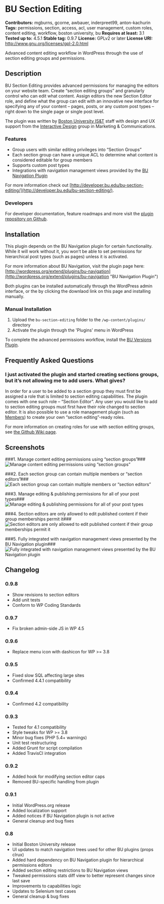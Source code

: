 # BU Section Editing #
**Contributors:** mgburns, gcorne, awbauer, inderpreet99, anton-kachurin
**Tags:** permissions, section, access, acl, user management, custom roles, content editing, workflow, boston university, bu
**Requires at least:** 3.1
**Tested up to:** 4.5.1
**Stable tag:** 0.9.7
**License:** GPLv2 or later
**License URI:** http://www.gnu.org/licenses/gpl-2.0.html

Advanced content editing workflow in WordPress through the use of section editing groups and permissions.

## Description ##

BU Section Editing provides advanced permissions for managing the editors on your website team. Create “section editing groups” and granularly control who can edit what content. Assign editors the new Section Editor role, and define what the group can edit with an innovative new interface for specifying any of your content – pages, posts, or any custom post types – right down to the single page or single post level.

The plugin was written by [Boston University IS&T](http://www.bu.edu/tech) staff with design and UX support from the [Interactive Design](http://www.bu.edu/id) group in Marketing & Communications.

### Features ###

* Group users with similar editing privileges into “Section Groups”
* Each section group can have a unique ACL to determine what content is considered editable for group members
* Supports custom post types
* Integrations with navigation management views provided by the [BU Navigation Plugin](http://wordpress.org/extend/plugins/bu-navigation "BU Navigation Plugin")

For more information check out [http://developer.bu.edu/bu-section-editing/](http://developer.bu.edu/bu-section-editing/).

### Developers ###

For developer documentation, feature roadmaps and more visit the [plugin repository on Github](https://github.com/bu-ist/bu-section-editing/).

## Installation ##

This plugin depends on the BU Navigation plugin for certain functionality. While it will work without it, you won’t be able to set permissions for hierarchical post types (such as pages) unless it is activated.

For more information about BU Navigation, visit the plugin page here:
[http://wordpress.org/extend/plugins/bu-navigation](http://wordpress.org/extend/plugins/bu-navigation "BU Navigation Plugin")

Both plugins can be installed automatically through the WordPress admin interface, or the by clicking the downlaod link on this page and installing manually.

### Manual Installation ###

1. Upload the `bu-section-editing` folder to the `/wp-content/plugins/` directory
2. Activate the plugin through the 'Plugins' menu in WordPress

To complete the advanced permissions workflow, install the [BU Versions Plugin](http://wordpress.org/extend/plugins/bu-versions "BU Versions Plugin").

## Frequently Asked Questions ##

### I just activated the plugin and started creating sections groups, but it’s not allowing me to add users. What gives?  ###

In order for a user to be added to a section group they must first be assigned a role that is limited to section editing capabilities. The plugin comes with one such role – “Section Editor”. Any user you would like to add to section editing groups must first have their role changed to section editor.
It is also possible to use a role management plugin (such as [Members](http://wordpress.org/extend/plugins/members/)) to create your own “section editing”-ready roles.

For more information on creating roles for use with section editing groups, see [the Github Wiki page](https://github.com/bu-ist/bu-section-editing/wiki/Custom-Section-Editing-Roles).

## Screenshots ##

###1. Manage content editing permissions using “section groups”###
![Manage content editing permissions using “section groups”](https://ps.w.org/bu-section-editing/assets/screenshot-1.png)

###2. Each section group can contain multiple members or “section editors”###
![Each section group can contain multiple members or “section editors”](https://ps.w.org/bu-section-editing/assets/screenshot-2.png)

###3. Manage editing & publishing permissions for all of your post types###
![Manage editing & publishing permissions for all of your post types](https://ps.w.org/bu-section-editing/assets/screenshot-3.png)

###4. Section editors are only allowed to edit published content if their group memberships permit it###
![Section editors are only allowed to edit published content if their group memberships permit it](https://ps.w.org/bu-section-editing/assets/screenshot-4.png)

###5. Fully integrated with navigation management views presented by the BU Navigation plugin###
![Fully integrated with navigation management views presented by the BU Navigation plugin](https://ps.w.org/bu-section-editing/assets/screenshot-5.png)


## Changelog ##
### 0.9.8 ###
* Show revisions to section editors
* Add unit tests
* Conform to WP Coding Standards

### 0.9.7 ###
* Fix broken admin-side JS in WP 4.5

### 0.9.6 ###
* Replace menu icon with dashicon for WP >= 3.8

### 0.9.5 ###
* Fixed slow SQL affecting large sites
* Confirmed 4.4.1 compatibility

### 0.9.4 ###
* Confirmed 4.2 compatibility

### 0.9.3 ###
* Tested for 4.1 compatibility
* Style tweaks for WP >= 3.8
* Minor bug fixes (PHP 5.4+ warnings)
* Unit test restructuring
* Added Grunt for script compilation
* Added TravisCI integration

### 0.9.2 ###
* Added hook for modifying section editor caps
* Removed BU-specific handling from plugin

### 0.9.1 ###
* Initial WordPress.org release
* Added localization support
* Added notices if BU Navigation plugin is not active
* General cleanup and bug fixes

### 0.8 ###
* Initial Boston University release
* UI updates to match navigation trees used for other BU plugins (props clrux)
* Added hard dependency on BU Navigation plugin for hierarchical permissions editors
* Added section editing restrictions to BU Navigation views
* Tweaked permissions stats diff view to better represent changes since last save
* Improvements to capabilities logic
* Updates to Selenium test cases
* General cleanup & bug fixes
